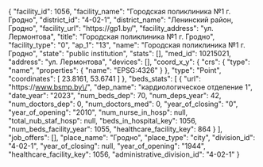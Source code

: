 {
    "facility_id": 1056,
    "facility_name": "Городская поликлиника №1 г. Гродно",
    "district_id": "4-02-1",
    "district_name": "Ленинский район, Гродно",
    "facility_url": "https:\/\/gp1.by\/",
    "facility_address": "ул. Лермонтова",
    "title": "Городская поликлиника №1 г. Гродно",
    "facility_type": "0",
    "ap_1": "13",
    "name": "Городская поликлиника №1 г. Гродно",
    "state": "public institution",
    "stats": [],
    "med_id": 10215021,
    "address": "ул. Лермонтова",
    "devices": [],
    "coord_x_y": {
        "crs": {
            "type": "name",
            "properties": {
                "name": "EPSG:4326"
            }
        },
        "type": "Point",
        "coordinates": [
            23.8161,
            53.6741
        ]
    },
    "beds_stats": [
        {
            "url": "https:\/\/www.bsmp.by\/",
            "dep_name": "кардиологическое отделение 1",
            "date_year": "2023",
            "num_beds_dep": 70,
            "num_deps_year": 42,
            "num_doctors_dep": 0,
            "num_doctors_med": 0,
            "year_of_closing": "0",
            "year_of_opening": "2010",
            "num_nurse_in_hosp": null,
            "total_nub_staf_hosp": null,
            "beds_in_hospital_key": 1056,
            "num_beds_facility_year": 1055,
            "healthcare_facility_key": 864
        }
    ],
    "job_offers": [],
    "place_name": "Гродно",
    "place_type": "city",
    "division_id": "4-02-1",
    "year_of_closing": null,
    "year_of_opening": "1944",
    "healthcare_facility_key": 1056,
    "administrative_division_id": "4-02-1"
}